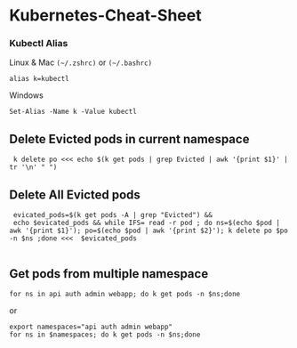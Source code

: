 # Kubernetes-Cheat-Sheet

### Kubectl Alias
Linux & Mac `(~/.zshrc)` or `(~/.bashrc)`

```shell
alias k=kubectl
```
Windows
```shell
Set-Alias -Name k -Value kubectl
```

## Delete Evicted pods in current namespace
```shell
 k delete po <<< echo $(k get pods | grep Evicted | awk '{print $1}' | tr '\n' " ")
```

## Delete All Evicted pods

```shell
 evicated_pods=$(k get pods -A | grep "Evicted") && 
 echo $evicated_pods && while IFS= read -r pod ; do ns=$(echo $pod | awk '{print $1}'); po=$(echo $pod | awk '{print $2}'); k delete po $po -n $ns ;done <<<  $evicated_pods
 
 ```


## Get pods from multiple namespace

```shell
for ns in api auth admin webapp; do k get pods -n $ns;done
```

or

```shell
export namespaces="api auth admin webapp"
for ns in $namespaces; do k get pods -n $ns;done
```
